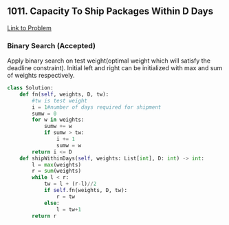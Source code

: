 ## 1011. Capacity To Ship Packages Within D Days
[Link to Problem](https://leetcode.com/problems/capacity-to-ship-packages-within-d-days/)
### Binary Search (Accepted)
Apply binary search on test weight(optimal weight which will satisfy the deadline constraint). Initial left and right can be initialized with max and sum of weights respectively.
```python
class Solution:
    def fn(self, weights, D, tw):
        #tw is test weight
        i = 1#number of days required for shipment 
        sumw = 0
        for w in weights:
            sumw += w
            if sumw > tw:
                i += 1
                sumw = w
        return i <= D
    def shipWithinDays(self, weights: List[int], D: int) -> int:
        l = max(weights)
        r = sum(weights)
        while l < r:
            tw = l + (r-l)//2
            if self.fn(weights, D, tw):
                r = tw
            else:
                l = tw+1
        return r
        
```

